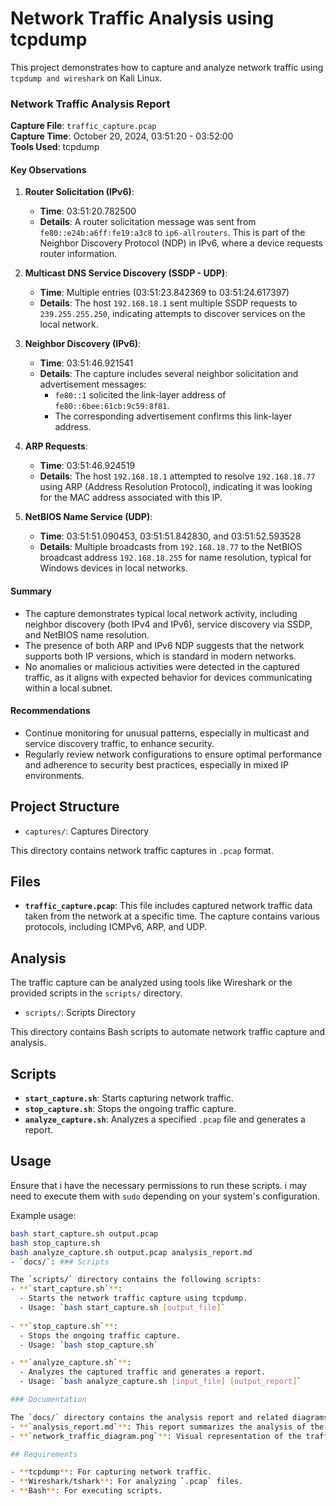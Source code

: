 # Network Traffic Analysis using tcpdump
This project demonstrates how to capture and analyze network traffic using `tcpdump and wireshark` on Kali Linux.
### Network Traffic Analysis Report

**Capture File**: `traffic_capture.pcap`  
**Capture Time**: October 20, 2024, 03:51:20 - 03:52:00  
**Tools Used**: tcpdump

#### Key Observations

1. **Router Solicitation (IPv6)**:
   - **Time**: 03:51:20.782500
   - **Details**: A router solicitation message was sent from `fe80::e24b:a6ff:fe19:a3c8` to `ip6-allrouters`. This is part of the Neighbor Discovery Protocol (NDP) in IPv6, where a device requests router information.

2. **Multicast DNS Service Discovery (SSDP - UDP)**:
   - **Time**: Multiple entries (03:51:23.842369 to 03:51:24.617397)
   - **Details**: The host `192.168.18.1` sent multiple SSDP requests to `239.255.255.250`, indicating attempts to discover services on the local network.

3. **Neighbor Discovery (IPv6)**:
   - **Time**: 03:51:46.921541
   - **Details**: The capture includes several neighbor solicitation and advertisement messages:
     - `fe80::1` solicited the link-layer address of `fe80::6bee:61cb:9c59:8f81`.
     - The corresponding advertisement confirms this link-layer address.

4. **ARP Requests**:
   - **Time**: 03:51:46.924519
   - **Details**: The host `192.168.18.1` attempted to resolve `192.168.18.77` using ARP (Address Resolution Protocol), indicating it was looking for the MAC address associated with this IP.

5. **NetBIOS Name Service (UDP)**:
   - **Time**: 03:51:51.090453, 03:51:51.842830, and 03:51:52.593528
   - **Details**: Multiple broadcasts from `192.168.18.77` to the NetBIOS broadcast address `192.168.18.255` for name resolution, typical for Windows devices in local networks.

#### Summary

- The capture demonstrates typical local network activity, including neighbor discovery (both IPv4 and IPv6), service discovery via SSDP, and NetBIOS name resolution.
- The presence of both ARP and IPv6 NDP suggests that the network supports both IP versions, which is standard in modern networks.
- No anomalies or malicious activities were detected in the captured traffic, as it aligns with expected behavior for devices communicating within a local subnet.

#### Recommendations

- Continue monitoring for unusual patterns, especially in multicast and service discovery traffic, to enhance security.
- Regularly review network configurations to ensure optimal performance and adherence to security best practices, especially in mixed IP environments.

## Project Structure
- `captures/`: Captures Directory

This directory contains network traffic captures in `.pcap` format.

## Files

- **`traffic_capture.pcap`**: This file includes captured network traffic data taken from the network at a specific time. The capture contains various protocols, including ICMPv6, ARP, and UDP.

## Analysis

The traffic capture can be analyzed using tools like Wireshark or the provided scripts in the `scripts/` directory.
- `scripts/`:  Scripts Directory

This directory contains Bash scripts to automate network traffic capture and analysis.

## Scripts

- **`start_capture.sh`**: Starts capturing network traffic.
- **`stop_capture.sh`**: Stops the ongoing traffic capture.
- **`analyze_capture.sh`**: Analyzes a specified `.pcap` file and generates a report.

## Usage

Ensure that i have the necessary permissions to run these scripts. i may need to execute them with `sudo` depending on your system's configuration.

Example usage:
```bash
bash start_capture.sh output.pcap
bash stop_capture.sh
bash analyze_capture.sh output.pcap analysis_report.md
- `docs/`: ### Scripts

The `scripts/` directory contains the following scripts:
- **`start_capture.sh`**: 
  - Starts the network traffic capture using tcpdump.
  - Usage: `bash start_capture.sh [output_file]`
  
- **`stop_capture.sh`**:
  - Stops the ongoing traffic capture.
  - Usage: `bash stop_capture.sh`

- **`analyze_capture.sh`**:
  - Analyzes the captured traffic and generates a report.
  - Usage: `bash analyze_capture.sh [input_file] [output_report]`

### Documentation

The `docs/` directory contains the analysis report and related diagrams:
- **`analysis_report.md`**: This report summarizes the analysis of the captured traffic, highlighting key findings and potential issues.
- **`network_traffic_diagram.png`**: Visual representation of the traffic flows in the network, aiding in understanding the interactions between devices.

## Requirements

- **tcpdump**: For capturing network traffic.
- **Wireshark/tshark**: For analyzing `.pcap` files.
- **Bash**: For executing scripts.


